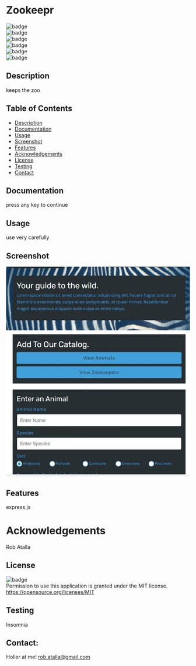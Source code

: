 # Zookeepr

  ![badge](https://img.shields.io/github/languages/top/ratalla816/zookeepr)
  <br> 
  ![badge](https://img.shields.io/github/languages/count/ratalla816/zookeepr)
  <br>
  ![badge](https://img.shields.io/github/issues/ratalla816/zookeepr)
  <br>
  ![badge](https://img.shields.io/github/issues-closed/ratalla816/zookeepr)
  <br>
  ![badge](https://img.shields.io/github/last-commit/ratalla816/zookeepr)
  <br>
  ![badge](https://img.shields.io/badge/license-MIT-important)
  
  ## Description
  
   keeps the zoo
 
  ## Table of Contents
  - [Description](#description)
  - [Documentation](#documentation)
  - [Usage](#usage)
  - [Screenshot](#screenshot)
  - [Features](#features)
  - [Acknowledgements](#acknowledgements)
  - [License](#license)
  - [Testing](#testing)
  - [Contact](#contact)

  ## Documentation
  press any key to continue
 
  ## Usage
  use very carefully

  ## Screenshot
  ![Screenshot](public/assets/images/screenshot.png)

  ## Features
  express.js
  
  # Acknowledgements
  Rob Atalla
    
  ## License
  ![badge](https://img.shields.io/badge/license-MIT-important)
  <br>
  Permission to use this application is granted under the MIT license. <https://opensource.org/licenses/MIT>


  ## Testing
  Insomnia

  ## Contact:
  Holler at me! <a href="mailto:rob.atalla@gmail.com">rob.atalla@gmail.com</a>